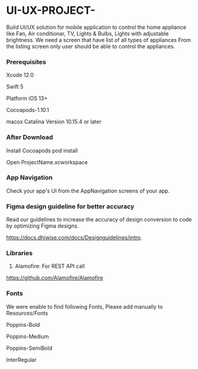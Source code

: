 # UI-UX-PROJECT-
Build UI/UX solution for mobile application to control the home appliance like Fan, Air conditionar, TV, Lights & Bulbs, Lights with adjustable brightness. We need a screen that have list of all types of appliances From the listing screen only user should be able to control the appliances.

### Prerequisites

Xcode 12.0

Swift 5

Platform iOS 13+

Cocoapods-1.10.1

macos Catalina Version 10.15.4 or later

### After Download

Install Cocoapods pod install

Open ProjectName.xcworkspace

### App Navigation

Check your app's UI from the AppNavigation screens of your app.

### Figma design guideline for better accuracy

Read our guidelines to increase the accuracy of design conversion to code by optimizing Figma designs.

https://docs.dhiwise.com/docs/Designguidelines/intro.

### Libraries

1. Alamofire: For REST API call

https://github.com/Alamofire/Alamofire


### Fonts

We were enable to find following Fonts, Please add manually to Resources/Fonts

Poppins-Bold

Poppins-Medium

Poppins-SemiBold

InterRegular




